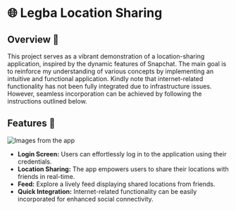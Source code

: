 # 🌐 Legba Location Sharing

## Overview 🚀

This project serves as a vibrant demonstration of a location-sharing application, inspired by the dynamic features of Snapchat. The main goal is to reinforce my understanding of various concepts by implementing an intuitive and functional application. Kindly note that internet-related functionality has not been fully integrated due to infrastructure issues. However, seamless incorporation can be achieved by following the instructions outlined below.

## Features 🌟

![Images from the app](https://github.com/abdullaharslan01/legba/assets/125302932/31704189-60cf-4001-a8a8-ce24b0e2cb8b)

- **Login Screen:** Users can effortlessly log in to the application using their credentials.
- **Location Sharing:** The app empowers users to share their locations with friends in real-time.
- **Feed:** Explore a lively feed displaying shared locations from friends.
- **Quick Integration:** Internet-related functionality can be easily incorporated for enhanced social connectivity.




